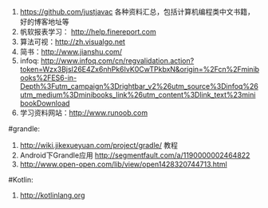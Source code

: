 1.  https://github.com/justjavac
    各种资料汇总，包括计算机编程类中文书籍，好的博客地址等
2. 帆软报表学习： http://help.finereport.com
3. 算法可视：http://zh.visualgo.net
4.  简书：http://www.jianshu.com/
5. infoq: http://www.infoq.com/cn/regvalidation.action?token=Wzx3BjsI26E4Zx6nhPk6IvK0CwTPkbxN&origin=%2Fcn%2Fminibooks%2FES6-in-Depth%3Futm_campaign%3Drightbar_v2%26utm_source%3Dinfoq%26utm_medium%3Dminibooks_link%26utm_content%3Dlink_text%23minibookDownload
6. 学习资料网站：http://www.runoob.com

#grandle:
1. http://wiki.jikexueyuan.com/project/gradle/ 教程
2. Android下Grandle应用 http://segmentfault.com/a/1190000002464822
3. http://www.open-open.com/lib/view/open1428320744713.html

#Kotlin:
1. http://kotlinlang.org
